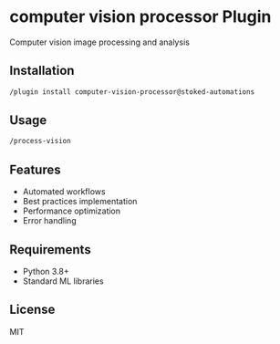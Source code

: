 # computer vision processor Plugin

Computer vision image processing and analysis

## Installation

```bash
/plugin install computer-vision-processor@stoked-automations
```

## Usage

```bash
/process-vision
```

## Features

- Automated workflows
- Best practices implementation
- Performance optimization
- Error handling

## Requirements

- Python 3.8+
- Standard ML libraries

## License

MIT
